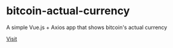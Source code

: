# bitcoin-actual-currency
A simple Vue.js + Axios app that shows bitcoin's actual currency

[Visit](https://samuraipetrus.github.io/bitcoin-actual-currency/)

